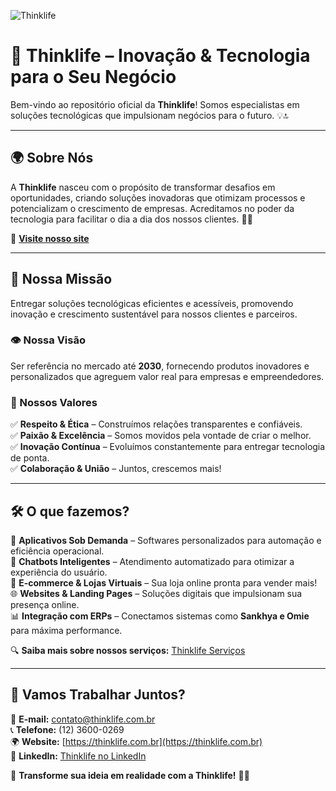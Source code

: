 ![Thinklife]([https://thinklife.com.br/logo.png](https://thinklife.com.br/wp-content/uploads/2023/05/coruja.png))

# 🚀 Thinklife – Inovação & Tecnologia para o Seu Negócio

Bem-vindo ao repositório oficial da **Thinklife**! Somos especialistas em soluções tecnológicas que impulsionam negócios para o futuro. 💡🔝

---

## 🌍 Sobre Nós

A **Thinklife** nasceu com o propósito de transformar desafios em oportunidades, criando soluções inovadoras que otimizam processos e potencializam o crescimento de empresas. Acreditamos no poder da tecnologia para facilitar o dia a dia dos nossos clientes. 🤝✨

🔗 **[Visite nosso site](https://thinklife.com.br)**

---

## 🎯 Nossa Missão

Entregar soluções tecnológicas eficientes e acessíveis, promovendo inovação e crescimento sustentável para nossos clientes e parceiros.

### 👁️ Nossa Visão

Ser referência no mercado até **2030**, fornecendo produtos inovadores e personalizados que agreguem valor real para empresas e empreendedores.

### 💎 Nossos Valores

✅ **Respeito & Ética** – Construímos relações transparentes e confiáveis.  
✅ **Paixão & Excelência** – Somos movidos pela vontade de criar o melhor.  
✅ **Inovação Contínua** – Evoluímos constantemente para entregar tecnologia de ponta.  
✅ **Colaboração & União** – Juntos, crescemos mais!  

---

## 🛠️ O que fazemos?

🚀 **Aplicativos Sob Demanda** – Softwares personalizados para automação e eficiência operacional.  
🤖 **Chatbots Inteligentes** – Atendimento automatizado para otimizar a experiência do usuário.  
🛒 **E-commerce & Lojas Virtuais** – Sua loja online pronta para vender mais!  
🌐 **Websites & Landing Pages** – Soluções digitais que impulsionam sua presença online.  
📊 **Integração com ERPs** – Conectamos sistemas como **Sankhya e Omie** para máxima performance.  

🔍 **Saiba mais sobre nossos serviços:** [Thinklife Serviços](https://thinklife.com.br)

---

## 🤝 Vamos Trabalhar Juntos?

📩 **E-mail:** [contato@thinklife.com.br](mailto:contato@thinklife.com.br)  
📞 **Telefone:** (12) 3600-0269  
🌍 **Website:** [https://thinklife.com.br](https://thinklife.com.br)  
💼 **LinkedIn:** [Thinklife no LinkedIn](https://www.linkedin.com/company/thinklife)  

🚀 **Transforme sua ideia em realidade com a Thinklife!** 💙✨
